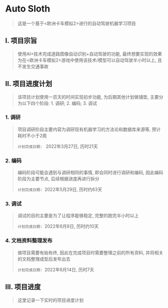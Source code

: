 # Auto Sloth

> 这是一个基于<欧洲卡车模拟2>进行的自动驾驶机器学习项目

## I. 项目宗旨

> 使用AI+技术完成道路图像自动识别+自动驾驶的功能, 最终想要实现的效果为在<欧洲卡车模拟2>游戏中使用该技术/模型可以自动驾驶半小时以上, 且不发生交通事故

## II. 项目进度计划

> 该项目计划使用一百天的时间实现初步功能, 为后期其他计划做铺垫, 主要分为以下四个阶段: 1. 调研; 2. 编码; 3. 调试

### 1. 调研

> 项目调研阶段主要内容为调研现有机器学习的方法论和数据库来源等, 预计耗时不小于2周
>
> `计划完成日期: ` 2022年3月27日, 历时21天

### 2. 编码

> 编码阶段可能会遇到与调研相同的事情, 即会同时进行调研和编码, 因此编码阶段为主要节点, 后续根据进度再进行拆分
>
> `计划完成日期: `2022年5月29日, 历时约63天

### 3. 调试

> 调试的目的主要是为了让程序能够稳定, 完整的跑完半小时以上
>
> `计划完成日期: `2022年6月8日, 历时约10天

### 4. 文档资料整理发布

> 做项目需要有始有终, 因此在完成项目时需要整理之前的所有资料, 并将相关的文档整理成型后发布出去
>
> `计划完成日期: `2022年6月14日, 历时7天

## III. 项目进度

> 这里记录一下实时的项目进度计划
